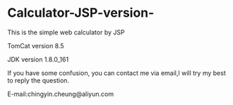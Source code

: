 # Calculator-JSP-version-
<p>This is the simple web calculator by JSP</p>
<p>TomCat version 8.5</p>
<p>JDK version 1.8.0_161</p>
<p>If you have some confusion, you can contact me via email,I will try my best to reply the question.</p>
<p>E-mail:chingyin.cheung@aliyun.com</p>
